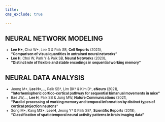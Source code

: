 ```yaml
---
title: 
cms_exclude: true

---
```


## NEURAL NETWORK MODELING

<ul style="font-size: 0.8em;">
  <li><strong>Lee H*</strong>, Choi W*, Lee D & Paik SB, <strong>Cell Reports</strong> (2023),<br>  
    <strong>“Comparison of visual quantities in untrained neural networks”</strong></li>

  <li><strong>Lee H</strong>, Choi W, Park Y & Paik SB, <strong>Neural Networks</strong> (2020),<br>  
    <strong>“Distinct role of flexible and stable encodings in sequential working memory”</strong></li>

</ul>


## NEURAL DATA ANALYSIS

<ul style="font-size: 0.8em;">
  <li>Jeong M*, <strong>Lee H*</strong>,..., Paik SB†, Lim BK† & Kim D†, <strong>eNeuro</strong> (2021),<br>  
    <strong>“Interhemispheric cortico-cortical pathway for sequential bimanual movements in mice”</strong></li>

  <li>Bae JW,…, <strong>Lee H</strong>, Paik SB & Jung MW, <strong>Nature Communications</strong> (2021),<br>  
    <strong>“Parallel processing of working memory and temporal information by distinct types of cortical projection neurons”</strong></li>

  <li>Song M*, Kang MS*, <strong>Lee H</strong>, Jeong Y† & Paik SB†, <strong>Scientific Reports</strong> (2018),<br>  
    <strong>“Classification of spatiotemporal neural activity patterns in brain imaging data”</strong></li>

</ul>